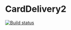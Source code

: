 # CardDelivery2
[![Build status](https://ci.appveyor.com/api/projects/status/gsydu99jmva8gyx0?svg=true)](https://ci.appveyor.com/project/OlgaAle/carddelivery2)
